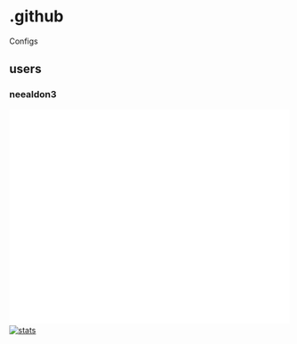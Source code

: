 # .github
Configs
 <!--START_SECTION:activity-->

  <!--END_SECTION:activity-->


## users
### neealdon3
![Metrics](/github-metrics.svg)
[![stats](https://wakatime.com/share/@b7b542fc-a5d1-46f5-844e-a4567ad4cfd4/cd19935c-2cb1-441e-bf98-09acc1bdeb8f.svg)](https://github.com/neealdon3/)
